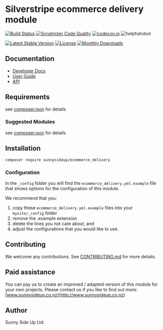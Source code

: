 # Silverstripe ecommerce delivery module
[![Build Status](https://travis-ci.org/sunnysideup/silverstripe-ecommerce_delivery.svg?branch=master)](https://travis-ci.org/sunnysideup/silverstripe-ecommerce_delivery)
[![Scrutinizer Code Quality](https://scrutinizer-ci.com/g/sunnysideup/silverstripe-ecommerce_delivery/badges/quality-score.png?b=master)](https://scrutinizer-ci.com/g/sunnysideup/silverstripe-ecommerce_delivery/?branch=master)
[![codecov.io](https://codecov.io/github/sunnysideup/silverstripe-ecommerce_delivery/coverage.svg?branch=master)](https://codecov.io/github/sunnysideup/silverstripe-ecommerce_delivery?branch=master)
![helpfulrobot](https://helpfulrobot.io/sunnysideup/ecommerce_delivery/badge)

[![Latest Stable Version](https://poser.pugx.org/sunnysideup/ecommerce_delivery/version)](https://packagist.org/packages/sunnysideup/ecommerce_delivery)
[![License](https://poser.pugx.org/sunnysideup/ecommerce_delivery/license)](https://packagist.org/packages/sunnysideup/ecommerce_delivery)
[![Monthly Downloads](https://poser.pugx.org/sunnysideup/ecommerce_delivery/d/monthly)](https://packagist.org/packages/sunnysideup/ecommerce_delivery)


## Documentation



 * [Developer Docs](docs/en/INDEX.md)
 * [User Guide](docs/en/userguide.md)
 * [API](http://ssmods.com/apis/ecommerce_delivery/docs/en/api/)

## Requirements



see [composer.json](composer.json) for details

### Suggested Modules



see [composer.json](composer.json) for details


## Installation


```
composer require sunnysideup/ecommerce_delivery
```

### Configuration



In the `_config` folder you will find the `ecommerce_delivery.yml.example`
file that shows options for the configuration of this module.

We recommend that you:

  1. copy these `ecommerce_delivery.yml.example` files into your
`mysite/_config` folder
  2. remove the .example extension
  3. delete the lines you not care about, and
  4. adjust the configurations that you would like to use.


## Contributing



We welcome any contributions. See [CONTRIBUTING.md](CONTRIBUTING.md) for more details.

## Paid assistance



You can pay us to create an improved / adapted version of this module for your own projects.  Please contact us if you like to find out more: [www.sunnysideup.co.nz](http://www.sunnysideup.co.nz)

## Author



Sunny Side Up Ltd.

